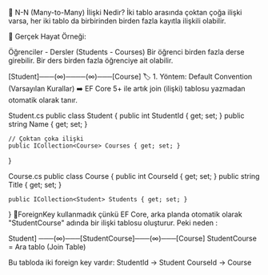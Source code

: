 ﻿🧠 N-N (Many-to-Many) İlişki Nedir?
İki tablo arasında çoktan çoğa ilişki varsa, her iki tablo da birbirinden birden fazla kayıtla ilişkili olabilir.

🎯 Gerçek Hayat Örneği:

Öğrenciler - Dersler (Students - Courses)
Bir öğrenci birden fazla derse girebilir.
Bir ders birden fazla öğrenciye ait olabilir.

[Student]───(∞)────(∞)───[Course]
🏷️ 1. Yöntem: Default Convention (Varsayılan Kurallar)
➡️ EF Core 5+ ile artık join (ilişki) tablosu yazmadan otomatik olarak tanır.

Student.cs
public class Student
{
    public int StudentId { get; set; }
    public string Name { get; set; }

    // Çoktan çoka ilişki
    public ICollection<Course> Courses { get; set; }
}

Course.cs
public class Course
{
    public int CourseId { get; set; }
    public string Title { get; set; }

    public ICollection<Student> Students { get; set; }
}
📌ForeignKey kullanmadık çünkü EF Core, arka planda otomatik olarak "StudentCourse" adında bir ilişki tablosu oluşturur.
Peki neden :

Student] ───(∞)───[StudentCourse]───(∞)───[Course]
StudentCourse = Ara tablo (Join Table)

Bu tabloda iki foreign key vardır:
StudentId → Student
CourseId → Course




